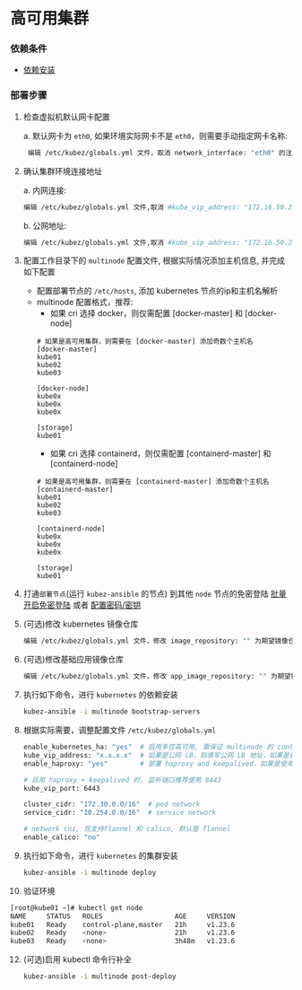 # 高可用集群

### 依赖条件
- [依赖安装](prerequisites.md)

### 部署步骤
1. 检查虚拟机默认网卡配置

   a. 默认网卡为 `eth0`, 如果环境实际网卡不是 `eth0`，则需要手动指定网卡名称:
   ``` bash
    编辑 /etc/kubez/globals.yml 文件，取消 network_interface: "eth0" 的注解，并修改为实际网卡名称
   ```

2. 确认集群环境连接地址

   a. 内网连接:
   ```bash
   编辑 /etc/kubez/globals.yml 文件,取消 #kube_vip_address: "172.16.50.250" 的注解,并修改为 vip 地址
   ```

   b. 公网地址:
   ``` bash
   编辑 /etc/kubez/globals.yml 文件,取消 #kube_vip_address: "172.16.50.250" 的注解,并修改为实际公网地址( LB 地址), 云平台环境需要放通公网ip到后端 master 节点的6443端口
   ```

4. 配置工作目录下的 `multinode` 配置文件, 根据实际情况添加主机信息, 并完成如下配置

    - 配置部署节点的 `/etc/hosts`, 添加 kubernetes 节点的ip和主机名解析
    - multinode 配置格式，推荐:
      * 如果 cri 选择 docker，则仅需配置 [docker-master] 和 [docker-node]
      ```shell
      # 如果是高可用集群，则需要在 [docker-master] 添加奇数个主机名
      [docker-master]
      kube01
      kube02
      kube03

      [docker-node]
      kube0x
      kube0x
      kube0x

      [storage]
      kube01
      ```
      * 如果 cri 选择 containerd，则仅需配置 [containerd-master] 和 [containerd-node]
      ```shell
      # 如果是高可用集群，则需要在 [containerd-master] 添加奇数个主机名
      [containerd-master]
      kube01
      kube02
      kube03

      [containerd-node]
      kube0x
      kube0x
      kube0x

      [storage]
      kube01
      ```

5. 打通`部署节点`(运行 `kubez-ansible` 的节点) 到其他 `node` 节点的免密登陆 [批量开启免密登陆](auth-key.md) 或者 [配置密码/密钥](passwd-key.md)

6. (可选)修改 kubernetes 镜像仓库
    ``` bash
    编辑 /etc/kubez/globals.yml 文件，修改 image_repository: "" 为期望镜像仓库，默认是阿里云 registry.cn-hangzhou.aliyuncs.com/google_containers
    ```

7. (可选)修改基础应用镜像仓库
    ```bash
    编辑 /etc/kubez/globals.yml 文件，修改 app_image_repository: "" 为期望镜像仓库，默认是 pixiu镜像仓库 ccr.ccs.tencentyun.com/pixiucloud
    ```

8. 执行如下命令，进行 `kubernetes` 的依赖安装
    ``` bash
    kubez-ansible -i multinode bootstrap-servers
    ```

9. 根据实际需要，调整配置文件 `/etc/kubez/globals.yml`
    ```bash
    enable_kubernetes_ha: "yes"  # 启用多控高可用, 需保证 multinode 的 control 组为奇数
    kube_vip_address: "x.x.x.x"  # 如果是公网 LB，则填写公网 LB 地址，如果是自建高可用则填写 vip
    enable_haproxy: "yes"        # 部署 haproxy and keepalived，如果是使用公网 LB 则不需要开启

    # 启用 haproxy + keepalived 时, 监听端口推荐使用 8443
    kube_vip_port: 6443

    cluster_cidr: "172.30.0.0/16"  # pod network
    service_cidr: "10.254.0.0/16"  # service network

    # network cni, 现支持flannel 和 calico, 默认是 flannel
    enable_calico: "no"
    ```

10. 执行如下命令，进行 `kubernetes` 的集群安装
    ``` bash
    kubez-ansible -i multinode deploy
    ```

11. 验证环境
   ```bash
   [root@kube01 ~]# kubectl get node
   NAME     STATUS   ROLES                  AGE     VERSION
   kube01   Ready    control-plane,master   21h     v1.23.6
   kube02   Ready    <none>                 21h     v1.23.6
   kube03   Ready    <none>                 3h48m   v1.23.6
   ```

12. (可选)启用 kubectl 命令行补全
    ``` bash
    kubez-ansible -i multinode post-deploy
    ```
